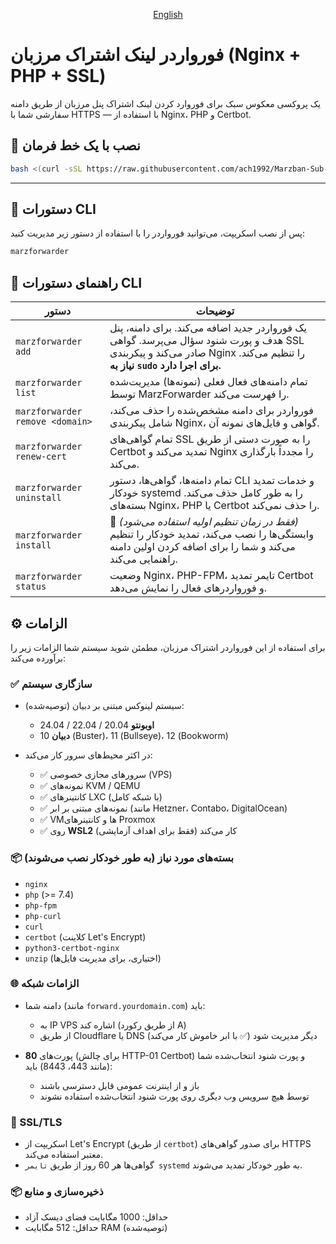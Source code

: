 
<p align="center">
 <a href="./README.md">
English
 </a>
</p>

# فورواردر لینک اشتراک مرزبان (Nginx + PHP + SSL)

یک پروکسی معکوس سبک برای فوروارد کردن لینک اشتراک پنل مرزبان از طریق دامنه سفارشی شما با HTTPS — با استفاده از Nginx، PHP و Certbot.

## 🔧 نصب با یک خط فرمان

```bash
bash <(curl -sSL https://raw.githubusercontent.com/ach1992/Marzban-Sub-Forwarder/main/marzforwarder.sh) install
```

---

## 🚀 دستورات CLI

پس از نصب اسکریپت، می‌توانید فورواردر را با استفاده از دستور زیر مدیریت کنید:

```bash
marzforwarder
```

## 🧩 راهنمای دستورات CLI

| دستور | توضیحات |
|---------|-------------|
| `marzforwarder add` | یک فورواردر جدید اضافه می‌کند. برای دامنه، پنل هدف و پورت شنود سؤال می‌پرسد. گواهی SSL صادر می‌کند و پیکربندی Nginx را تنظیم می‌کند. **نیاز به `sudo` برای اجرا دارد.** |
| `marzforwarder list` | تمام دامنه‌های فعال فعلی (نمونه‌ها) مدیریت‌شده توسط MarzForwarder را فهرست می‌کند. |
| `marzforwarder remove <domain>` | فورواردر برای دامنه مشخص‌شده را حذف می‌کند، شامل پیکربندی Nginx، گواهی و فایل‌های نمونه آن. |
| `marzforwarder renew-cert` | تمام گواهی‌های SSL را به صورت دستی از طریق Certbot تمدید می‌کند و Nginx را مجدداً بارگذاری می‌کند. |
| `marzforwarder uninstall` | تمام دامنه‌ها، گواهی‌ها، دستور CLI و خدمات تمدید خودکار systemd را به طور کامل حذف می‌کند. بسته‌های Nginx، PHP یا Certbot را حذف نمی‌کند. |
| `marzforwarder install` | 📌 *(فقط در زمان تنظیم اولیه استفاده می‌شود)* وابستگی‌ها را نصب می‌کند، تمدید خودکار را تنظیم می‌کند و شما را برای اضافه کردن اولین دامنه راهنمایی می‌کند. |
| `marzforwarder status` | وضعیت Nginx، PHP-FPM، تایمر تمدید Certbot و فورواردرهای فعال را نمایش می‌دهد. |

## ⚙️ الزامات

برای استفاده از این فورواردر اشتراک مرزبان، مطمئن شوید سیستم شما الزامات زیر را برآورده می‌کند:

### ✅ سازگاری سیستم

- سیستم لینوکس مبتنی بر دبیان (توصیه‌شده):
  - **اوبونتو** 20.04 / 22.04 / 24.04
  - **دبیان** 10 (Buster)، 11 (Bullseye)، 12 (Bookworm)

- در اکثر محیط‌های سرور کار می‌کند:
  - ✅ سرورهای مجازی خصوصی (VPS)
  - ✅ نمونه‌های KVM / QEMU
  - ✅ کانتینرهای LXC (با شبکه کامل)
  - ✅ نمونه‌های مبتنی بر ابر (مانند Hetzner، Contabo، DigitalOcean)
  - ✅ VMها و کانتینرهای Proxmox
  - ✅ روی **WSL2** کار می‌کند (فقط برای اهداف آزمایشی)

### 📦 بسته‌های مورد نیاز (به طور خودکار نصب می‌شوند)

- `nginx`
- `php` (>= 7.4)
- `php-fpm`
- `php-curl`
- `curl`
- `certbot` (کلاینت Let's Encrypt)
- `python3-certbot-nginx`
- `unzip` (اختیاری، برای مدیریت فایل‌ها)

### 🌐 الزامات شبکه

- دامنه شما (مانند `forward.yourdomain.com`) باید:
  - به IP VPS اشاره کند (از طریق رکورد A)
  - از طریق Cloudflare یا DNS دیگر مدیریت شود (✅ با ابر خاموش کار می‌کند)

- پورت‌های **80** (برای چالش HTTP-01 Certbot) و پورت شنود انتخاب‌شده شما (مانند 443، 8443) باید:
  - باز و از اینترنت عمومی قابل دسترسی باشند
  - توسط هیچ سرویس وب دیگری روی پورت شنود انتخاب‌شده استفاده نشوند

### 🔐 SSL/TLS

- اسکریپت از Let's Encrypt (از طریق `certbot`) برای صدور گواهی‌های HTTPS معتبر استفاده می‌کند.
- گواهی‌ها هر 60 روز از طریق `تایمر systemd` به طور خودکار تمدید می‌شوند.

### 📦 ذخیره‌سازی و منابع

- حداقل: 1000 مگابایت فضای دیسک آزاد
- حداقل: 512 مگابایت RAM (توصیه‌شده)

